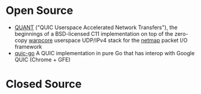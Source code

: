 # Open Source

- [QUANT](https://github.com/NTAP/quant) ("QUIC Userspace Accelerated Network Transfers"), the beginnings of a BSD-licensed C11 implementation on top of the zero-copy [warpcore](https://github.com/NTAP/warpcore) userspace UDP/IPv4 stack for the [netmap](http://info.iet.unipi.it/~luigi/netmap/) packet I/O framework
- [quic-go](https://github.com/lucas-clemente/quic-go) A QUIC implementation in pure Go that has interop with Google QUIC (Chrome + GFE)

# Closed Source